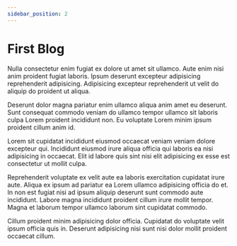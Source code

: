 ```yaml
---
sidebar_position: 2
---
```




# First Blog

Nulla consectetur enim fugiat ex dolore ut amet sit ullamco. Aute enim nisi anim proident fugiat laboris. Ipsum deserunt excepteur adipisicing reprehenderit adipisicing. Adipisicing excepteur reprehenderit ut velit do aliquip do proident ut aliqua.

<!-- truncate -->

Deserunt dolor magna pariatur enim ullamco aliqua anim amet eu deserunt. Sunt consequat commodo veniam do ullamco tempor ullamco sit laboris culpa Lorem proident incididunt non. Eu voluptate Lorem minim ipsum proident cillum anim id.

Lorem sit cupidatat incididunt eiusmod occaecat veniam veniam dolore excepteur qui. Incididunt eiusmod irure aliqua officia qui laboris ea nisi adipisicing in occaecat. Elit id labore quis sint nisi elit adipisicing ex esse est consectetur ut mollit culpa.

Reprehenderit voluptate ex velit aute ea laboris exercitation cupidatat irure aute. Aliqua ex ipsum ad pariatur ea Lorem ullamco adipisicing officia do et. In non est fugiat nisi ad ipsum aliquip deserunt sunt commodo aute incididunt. Labore magna incididunt proident cillum irure mollit tempor. Magna et laborum tempor ullamco laborum sint cupidatat commodo.

Cillum proident minim adipisicing dolor officia. Cupidatat do voluptate velit ipsum officia quis in. Deserunt adipisicing nisi sunt nisi dolor mollit proident occaecat cillum.